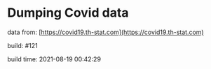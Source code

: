 Dumping Covid data
==================
                        
data from: [https://covid19.th-stat.com](https://covid19.th-stat.com)

build: #121

build time: 2021-08-19 00:42:29
